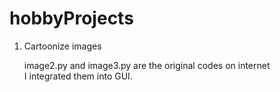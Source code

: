 # hobbyProjects
1. Cartoonize images 

   image2.py and image3.py are the original codes on internet \
   I integrated them into GUI. 
